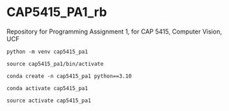 # CAP5415_PA1_rb
Repository for Programming Assignment 1, for CAP 5415, Computer Vision, UCF



```
python -m venv cap5415_pa1
```
```
source cap5415_pa1/bin/activate
```


```
conda create -n cap5415_pa1 python==3.10
```
```
conda activate cap5415_pa1
```
```
source activate cap5415_pa1
```